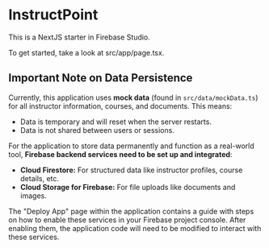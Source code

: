 
# InstructPoint

This is a NextJS starter in Firebase Studio.

To get started, take a look at src/app/page.tsx.

## Important Note on Data Persistence

Currently, this application uses **mock data** (found in `src/data/mockData.ts`) for all instructor information, courses, and documents. This means:
- Data is temporary and will reset when the server restarts.
- Data is not shared between users or sessions.

For the application to store data permanently and function as a real-world tool, **Firebase backend services need to be set up and integrated**:
- **Cloud Firestore:** For structured data like instructor profiles, course details, etc.
- **Cloud Storage for Firebase:** For file uploads like documents and images.

The "Deploy App" page within the application contains a guide with steps on how to enable these services in your Firebase project console. After enabling them, the application code will need to be modified to interact with these services.

